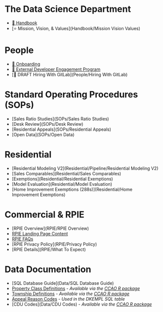 # The Data Science Department

 * [:blue_book: Handbook](Handbook/Handbook)
 * [:star: Mission, Vision, & Values](Handbook/Mission Vision Values)

# People

 * [:handshake: Onboarding](People/Onboarding)
 * [:construction_worker: External Developer Engagement Program](People/Contributing)
 * [:small_blue_diamond: DRAFT Hiring With GitLab](People/Hiring With GitLab)

# Standard Operating Procedures (SOPs)

 * [Sales Ratio Studies](SOPs/Sales Ratio Studies)
 * [Desk Review](SOPs/Desk Review)
 * [Residential Appeals](SOPs/Residential Appeals)
 * [Open Data](SOPs/Open Data)

# Residential

 * [Residential Modeling V2](Residential/Pipeline/Residential Modeling V2)
 * [Sales Comparables](Residential/Sales Comparables)
 * [Exemptions](Residential/Residential Exemptions)
 * [Model Evaluation](Residential/Model Evaluation)
 * [Home Improvement Exemptions (288s)](Residential/Home Improvement Exemptions)

# Commercial & RPIE

 * [RPIE Overview](RPIE/RPIE Overview)
 * [RPIE Landing Page Content](RPIE/Overview)
 * [RPIE FAQs](RPIE/FAQs)
 * [RPIE Privacy Policy](RPIE/Privacy Policy)
 * [RPIE Details](RPIE/What To Expect)

# Data Documentation

 * [SQL Database Guide](Data/SQL Database Guide)
 * [Property Class Definitions](Data/class-definitions.pdf) - *Available via the [CCAO R package](https://gitlab.com/ccao-data-science---modeling/packages/ccao)*
 * [Township Definitions](Data/Townships) - *Available via the [CCAO R package](https://gitlab.com/ccao-data-science---modeling/packages/ccao)*
 * [Appeal Reason Codes](https://prodassets.cookcountyassessor.com/s3fs-public/form_documents/reasoncodes.pdf) - *Used in the DKEMPL SQL table*
 * [CDU Codes](Data/CDU Codes) - *Available via the [CCAO R package](https://gitlab.com/ccao-data-science---modeling/packages/ccao)*
